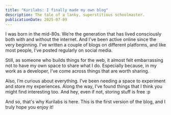 ```yaml
---
title: "Kurilabs: I finally made my own blog"
description: The tale of a lanky, superstitious schoolmaster.
publicationDate: 2025-07-09
---
```


I was born in the mid-80s. We’re the generation that has lived consciously both with and without the internet. And I’ve been active online since the very beginning. I’ve written a couple of blogs on different platforms, and like most people, I’ve posted regularly on social media.

Still, as someone who builds things for the web, it almost felt embarrassing not to have my own space to share what I do. Especially because, in my work as a developer, I’ve come across things that are worth sharing.

Also, I’m curious about everything. I’ve been needing a space to experiment and store my experiences. Along the way, I’ve found things that I think you might find interesting too. And hey, even if not, storing stuff is free :p

And so, that's why Kurilabs is here. This is the first version of the blog, and I truly hope you enjoy it!